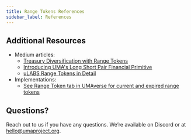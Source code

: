 ```yaml
---
title: Range Tokens References
sidebar_label: References
---
```


## Additional Resources 

- Medium articles: 
    - [Treasury Diversification with Range Tokens](https://medium.com/uma-project/treasury-diversification-with-range-tokens-145d4b12614e) 
    - [Introducing UMA's Long Short Pair Financial Primitive](https://medium.com/uma-project/introducing-umas-long-short-pair-lsp-financial-primitive-84596803864f) 
    - [uLABS Range Tokens in Detail](https://medium.com/uma-project/ulabs-range-tokens-in-detail-f24ceffdf90b) 
- Implementations:
    - [See Range Token tab in UMAverse for current and expired range tokens](https://umaverse.vercel.app)

## Questions?

Reach out to us if you have any questions. We’re available on Discord or at hello@umaproject.org. 